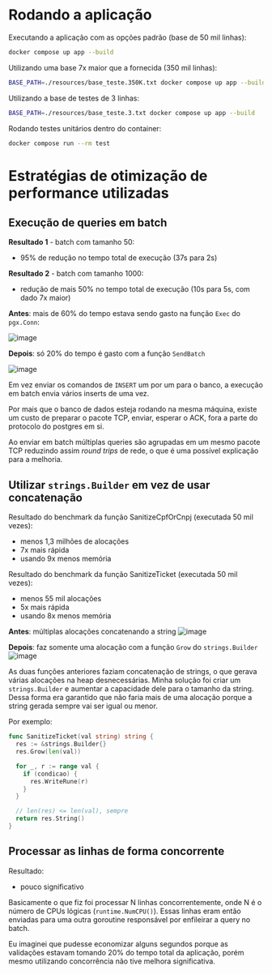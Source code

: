 # Rodando a aplicação

Executando a aplicação com as opções padrão (base de 50 mil linhas):

```sh
docker compose up app --build
```

Utilizando uma base 7x maior que a fornecida (350 mil linhas):

```sh
BASE_PATH=./resources/base_teste.350K.txt docker compose up app --build
```

Utilizando a base de testes de 3 linhas:

```sh
BASE_PATH=./resources/base_teste.3.txt docker compose up app --build
```

Rodando testes unitários dentro do container:

```sh
docker compose run --rm test
```

# Estratégias de otimização de performance utilizadas

## Execução de queries em batch

**Resultado 1** - batch com tamanho 50:
- 95% de redução no tempo total de execução (37s para 2s)

**Resultado 2** - batch com tamanho 1000:
- redução de mais 50% no tempo total de execução (10s para 5s, com dado 7x maior)

**Antes**: mais de 60% do tempo estava sendo gasto na função `Exec` do `pgx.Conn`:

![image](https://user-images.githubusercontent.com/85039990/222931883-3904cbd6-4ee9-4430-b470-4096f995a8e2.png)

**Depois**: só 20% do tempo é gasto com a função `SendBatch`

![image](https://user-images.githubusercontent.com/85039990/222931984-03e7d90d-f60d-473d-b440-0b3158581c46.png)

Em vez enviar os comandos de `INSERT` um por um para o banco, a execução em batch envia vários inserts de uma vez.

Por mais que o banco de dados esteja rodando na mesma máquina, existe um custo de preparar o pacote TCP, enviar, esperar o ACK, fora a parte do protocolo do postgres em si.

Ao enviar em batch múltiplas queries são agrupadas em um mesmo pacote TCP reduzindo assim _round trips_ de rede, o que é uma possível explicação para a melhoria.

## Utilizar `strings.Builder` em vez de usar concatenação

Resultado do benchmark da função SanitizeCpfOrCnpj (executada 50 mil vezes):
- menos 1,3 milhões de alocações
- 7x mais rápida
- usando 9x menos memória

Resultado do benchmark da função SanitizeTicket (executada 50 mil vezes):
- menos 55 mil alocações
- 5x mais rápida
- usando 8x menos memória

**Antes**: múltiplas alocações concatenando a string
![image](https://user-images.githubusercontent.com/85039990/222934212-ef1818f8-38ac-4d04-b7dd-7903e6460e19.png)

**Depois**: faz somente uma alocação com a função `Grow` do `strings.Builder`
![image](https://user-images.githubusercontent.com/85039990/222934236-68017b97-35f3-4722-9e4c-c7055545ddb6.png)

As duas funções anteriores faziam concatenação de strings, o que gerava várias alocações na heap desnecessárias.
Minha solução foi criar um `strings.Builder` e aumentar a capacidade dele para o tamanho da string.
Dessa forma era garantido que não faria mais de uma alocação porque a string gerada sempre vai ser igual ou menor.

Por exemplo:
```go
func SanitizeTicket(val string) string {
  res := &strings.Builder{}
  res.Grow(len(val))

  for _, r := range val {
    if (condicao) {
      res.WriteRune(r)
    }
  }

  // len(res) <= len(val), sempre
  return res.String()
}
```

## Processar as linhas de forma concorrente

Resultado:
- pouco significativo

Basicamente o que fiz foi processar N linhas concorrentemente, onde N é o número de CPUs lógicas (`runtime.NumCPU()`).
Essas linhas eram então enviadas para uma outra goroutine responsável por enfileirar a query no batch.

Eu imaginei que pudesse economizar alguns segundos porque as validações estavam tomando 20% do tempo total da aplicação, porém mesmo utilizando concorrência não tive melhora significativa.